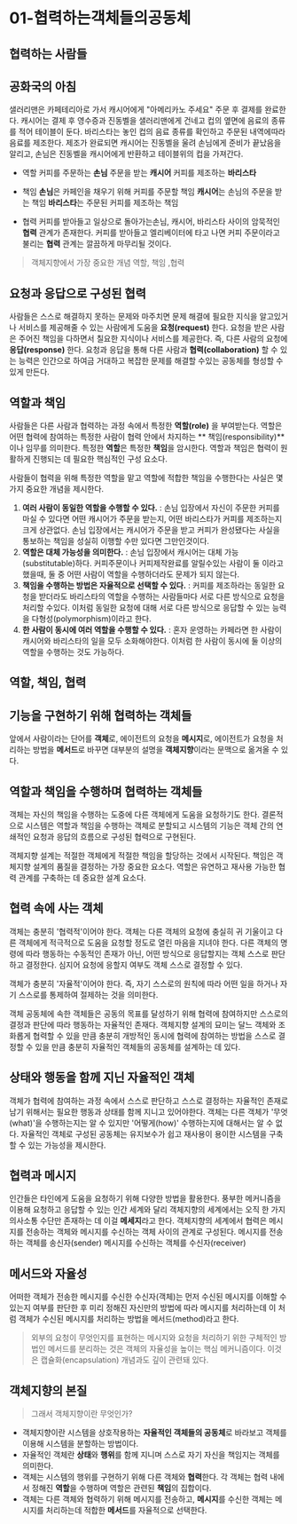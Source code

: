 01-협력하는객체들의공동체
=============

협력하는 사람들
-------------
## 공화국의 아침
샐러리맨은 카페테리아로 가서 캐시어에게 "아메리카노 주세요" 주문 후 결제를 완료한다.
캐시어는 결제 후 영수증과 진동벨을 샐러리맨에게 건네고 컵의 옆면에 음료의 종류를 적어 테이블이 둔다.
바리스타는 놓인 컵의 음료 종류를 확인하고 주문된 내역에따라 음료를 제조한다.
제조가 완료되면  캐시어는 진동벨을 울려 손님에게 준비가 끝났음을 알리고, 손님은 진동벨을 캐시어에게 반환하고 테이블위의 컵을 가져간다.

* 역할
커피를 주문하는 **손님**
주문을 받는 **캐시어**
커피를 제조하는 **바리스타**

* 책임
**손님**은 카페인을 채우기 위해 커피를 주문할 책임
**캐시어**는 손님의 주문을 받는 책임
**바리스타**는 주문된 커피를 제조하는 책임

* 협력
커피를 받아들고 일상으로 돌아가는손님, 캐시어, 바리스타 사이의 암묵적인 **협력** 관계가 존재한다.
커피를 받아들고 엘리베이터에 타고 나면 커피 주문이라고 불리는 **협력** 관계는 깔끔하게 마무리될 것이다.

> 객체지향에서 가장 중요한 개념 역할, 책임 ,협력

## 요청과 응답으로 구성된 협력
사람들은 스스로 해결하지 못하는 문제와 마주치면 문제 해결에 필요한 지식을 알고있거나 서비스를 제공해줄 수 있는 사람에게 도움을 **요청(request)** 한다.
요청을 받은 사람은 주어진 책임을 다하면서 칠요한 지식이나 서비스를 제공한다. 즉, 다른 사람의 요청에 **응답(response)** 한다.
요청과 응답을 통해 다른 사람과 **협력(collaboration)** 할 수 있는 능력은 인간으로 하여금 거대하고 복잡한 문제를 해결할 수있는 공동체를 형성할 수 있게 만든다.

## 역할과 책임
사람들은 다른 사람과 협력하는 과정 속에서 특정한 **역할(role)** 을 부여받는다.
역할은 어떤 협력에 참여하는 특정한 사람이 협력 안에서 차지하는 ** 책임(responsibility)** 이나 임무를 의미한다.
특정한 **역할**은 특정한 **책임**을 암시한다. 역할과 책임은 협력이 원활하게 진행되는 데 필요한 핵심적인 구성 요소다.

사람들이 협력을 위해 특정한 역할을 맡고 역할에 적합한 책임을 수행한다는 사실은 몇 가지 중요한 개념을 제시한다.

1. **여러 사람이 동일한 역할을 수행할 수 있다.**
: 손님 입장에서 자신이 주문한 커피를 마실 수 있다면 어떤 캐시어가 주문을 받는지, 어떤 바리스타가 커피를 제조하는지 크게 상관없다.
손님 입장에서는 캐시어가 주문을 받고 커피가 완성됐다는 사실을 통보하는 책임을 성실히 이행할 수만 있다면 그만인것이다.
2. **역할은 대체 가능성을 의미한다.**
: 손님 입장에서 캐시어는 대체 가능(substitutable)하다. 
커피주문이나 커피제작완료를 알릴수있는 사람이 둘 이라고 했을때, 둘 중 어떤 사람이 역할을 수행하더라도 문제가 되지 않는다.
3. **책임을 수행하는 방법은 자율적으로 선택할 수 있다.**
: 커피를 제조하라는 동일한 요청을 받더라도 바리스타의 역할을 수행하는 사람들마다 서로 다른 방식으로 요청을 처리할 수있다. 
이처럼 동일한 요청에 대해 서로 다른 방식으로 응답할 수 있는 능력을 다형성(polymorphism)이라고 한다.
4. **한 사람이 동시에 여러 역할을 수행할 수 있다.**
: 혼자 운영하는 카페라면 한 사람이 캐시어와 바리스타의 일을 모두 소화해야한다. 이처럼 한 사람이 동시에 둘 이상의 역할을 수행하는 것도 가능하다.


역할, 책임, 협력
-------------
## 기능을 구현하기 위해 협력하는 객체들
앞에서 사람이라는 단어를 **객체**로,
에이전트의 요청을 **메시지**로,
에이전트가 요청을 처리하는 방법을 **메서드**로 바꾸면 대부분의 설명을 **객체지향**이라는 문맥으로 옮겨올 수 있다.

## 역할과 책임을 수행하며 협력하는 객체들
객체는 자신의 책임을 수행하는 도중에 다른 객체에게 도움을 요청하기도 한다. 
결론적으로 시스템은 역할과 책임을 수행하는 객체로 분할되고 시스템의 기능은 객체 간의 연쇄적인 요청과 응답의 흐름으로 구성된 협력으로 구현된다.

객체지향 설계는 적절한 객체에게 적절한 책임을 할당하는 것에서 시작된다. 
책임은 객체지향 설계의 품질을 결정하는 가장 중요한 요소다.
역할은 유연하고 재사용 가능한 협력 관계를 구축하는 데 중요한 설계 요소다.


협력 속에 사는 객체
-------------
객체는 충분히 '협력적'이어야 한다. 객체는 다른 객체의 요청에 충실히 귀 기울이고 다른 객체에게 적극적으로 도움을 요청할 정도로 열린 마음을 지녀야 한다.
다른 객체의 명령에 따라 행동하는 수동적인 존재가 아닌, 어떤 방식으로 응답할지는 객체 스스로 판단하고 결정한다. 심지어 요청에 응할지 여부도 객체 스스로 결정할 수 있다.

객체가 충분히 '자율적'이어야 한다. 
즉, 자기 스스로의 원칙에 따라 어떤 일을 하거나 자기 스스로를 통제하여 절제하는 것을 의미한다.

객체 공동체에 속한 객체들은 공동의 목표를 달성하기 위해 협력에 참여하지만 스스로의 결정과 판단에 따라 행동하는 자율적인 존재다. 
객체지향 설계의 묘미는 달느 객체와 조화롭게 협력할 수 있을 만큼 충분히 개방적인 동시에 협력에 참여하는 방법을 스스로 결정할 수 있을 만큼 충분히 자율적인 객체들의 공동체를 설계하는 데 있다.

## 상태와 행동을 함께 지닌 자율적인 객체
객체가 협력에 참여하는 과정 속에서 스스로 판단하고 스스로 결정하는 자율적인 존재로 남기 위해서는 필요한 행동과 상태를 함께 지니고 있어야한다.
객체는 다른 객체가 '무엇(what)'을 수행하는지는 알 수 있지만 '어떻게(how)' 수행하는지에 대해서는 알 수 없다.
자율적인 객체로 구성된 공동체는 유지보수가 쉽고 재사용이 용이한 시스템을 구축할 수 있는 가능성을 제시한다.

## 협력과 메시지
인간들은 타인에게 도움을 요청하기 위해 다양한 방법을 활용한다. 
풍부한 메커니즘을 이용해 요청하고 응답할 수 있는 인간 세계와 달리 객체지향의 세계에서는 오직 한 가지 의사소통 수단만 존재하는 데 이걸 **메세지**라고 한다.
객체지향의 세계에서 협력은 메시지를 전송하는 객체와 메시지를 수신하는 객체 사이의 관계로 구성된다. 
메시지를 전송하는 객체를 송신자(sender)
메시지를 수신하는 객체를 수신자(receiver)

## 메서드와 자율성
어떠한 객체가 전송한 메시지를 수신한 수신자(객체)는 먼저 수신된 메시지를 이해할 수 있는지 여부를 판단한 후 미리 정해진 자신만의 방법에 따라 메시지를 처리하는데 
이 처럼 객체가 수신된 메시지를 처리하는 방법을 메서드(method)라고 한다.

> 외부의 요청이 무엇인지를 표현하는 메시지와 요청을 처리하기 위한 구체적인 방법인 메서드를 분리하는 것은 객체의 자율성을 높이는 핵심 메커니즘이다.
> 이것은 캡슐화(encapsulation) 개념과도 깊이 관련돼 있다.

객체지향의 본질
-------------

> 그래서 객체지향이란 무엇인가?

* 객체지향이란 시스템을 상호작용하는 **자율적인 객체들의 공동체**로 바라보고 객체를 이용해 시스템을 분할하는 방법이다.
* 자율적인 객체란 **상태**와 **행위**를 함께 지니며 스스로 자기 자신을 책임지는 객체를 의미한다.
* 객체는 시스템의 행위를 구현하기 위해 다른 객체와 **협력**한다. 각 객체는 협력 내에서 정해진 **역할**을 수행하며 역할은 관련된 **책임**의 집합이다.
* 객체는 다른 객체와 협력하기 위해 메시지를 전송하고, **메시지**를 수신한 객체는 메시지를 처리하는데 적합한 **메서드**를 자율적으로 선택한다.
